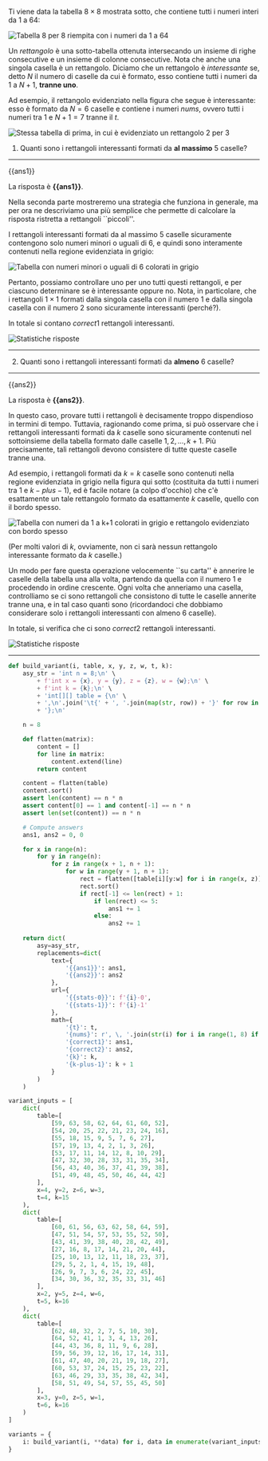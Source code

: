 Ti viene data la tabella $8 \times 8$ mostrata sotto, che contiene tutti i numeri interi da $1$ a $64$:

![Tabella 8 per 8 riempita con i numeri da 1 a 64](table.asy)

Un _rettangolo_ è una sotto-tabella ottenuta intersecando un insieme di righe consecutive e un insieme di colonne consecutive. Nota che anche una singola casella è un rettangolo. Diciamo che un rettangolo è _interessante_ se, detto $N$ il numero di caselle da cui è formato, esso contiene tutti i numeri da $1$ a $N + 1$, **tranne uno**.

Ad esempio, il rettangolo evidenziato nella figura che segue è interessante: esso è formato da $N = 6$ caselle e contiene i numeri ${nums}$, ovvero tutti i numeri tra $1$ e $N + 1 = 7$ tranne il ${t}$.

![Stessa tabella di prima, in cui è evidenziato un rettangolo 2 per 3](highlighted-rectangle.asy)

1. Quanti sono i rettangoli interessanti formati da **al massimo** $5$ caselle?

---

{{ans1}}

La risposta è **{{ans1}}**.

Nella seconda parte mostreremo una strategia che funziona in generale, ma per ora ne descriviamo una più semplice che permette di calcolare la risposta ristretta a rettangoli ``piccoli''.

I rettangoli interessanti formati da al massimo $5$ caselle sicuramente contengono solo numeri minori o uguali di $6$, e quindi sono interamente contenuti nella regione evidenziata in grigio:

![Tabella con numeri minori o uguali di 6 colorati in grigio](highlighted-small.asy)

Pertanto, possiamo controllare uno per uno tutti questi rettangoli, e per ciascuno determinare se è interessante oppure no.
Nota, in particolare, che i rettangoli $1 \times 1$ formati dalla singola casella con il numero $1$ e dalla singola casella con il numero $2$ sono sicuramente interessanti (perché?).

In totale si contano ${correct1}$ rettangoli interessanti.

![Statistiche risposte]({{stats-0}}.svg)

---

2. Quanti sono i rettangoli interessanti formati da **almeno** $6$ caselle?

---

{{ans2}}

La risposta è **{{ans2}}**.

In questo caso, provare tutti i rettangoli è decisamente troppo dispendioso in termini di tempo.
Tuttavia, ragionando come prima, si può osservare che i rettangoli interessanti formati da $k$ caselle sono sicuramente contenuti nel sottoinsieme della tabella formato dalle caselle $1, \, 2, \, \dots, \, k + 1$.
Più precisamente, tali rettangoli devono consistere di tutte queste caselle tranne una.

Ad esempio, i rettangoli formati da $k = {k}$ caselle sono contenuti nella regione evidenziata in grigio nella figura qui sotto (costituita da tutti i numeri tra $1$ e ${k-plus-1}$), ed è facile notare (a colpo d'occhio) che c'è esattamente un tale rettangolo formato da esattamente ${k}$ caselle, quello con il bordo spesso.

![Tabella con numeri da 1 a k+1 colorati in grigio e rettangolo evidenziato con bordo spesso](highlighted-big.svg)

(Per molti valori di $k$, ovviamente, non ci sarà nessun rettangolo interessante formato da $k$ caselle.)

Un modo per fare questa operazione velocemente ``su carta'' è annerire le caselle della tabella una alla volta, partendo da quella con il numero $1$ e procedendo in ordine crescente.
Ogni volta che anneriamo una casella, controlliamo se ci sono rettangoli che consistono di tutte le caselle annerite tranne una, e in tal caso quanti sono (ricordandoci che dobbiamo considerare solo i rettangoli interessanti con almeno $6$ caselle).

In totale, si verifica che ci sono ${correct2}$ rettangoli interessanti.

![Statistiche risposte]({{stats-1}}.svg)

---

```py variants
def build_variant(i, table, x, y, z, w, t, k):
    asy_str = 'int n = 8;\n' \
        + f'int x = {x}, y = {y}, z = {z}, w = {w};\n' \
        + f'int k = {k};\n' \
        + 'int[][] table = {\n' \
        + ',\n'.join('\t{' + ', '.join(map(str, row)) + '}' for row in table) \
        + '};\n'

    n = 8

    def flatten(matrix):
        content = []
        for line in matrix:
            content.extend(line)
        return content

    content = flatten(table)
    content.sort()
    assert len(content) == n * n
    assert content[0] == 1 and content[-1] == n * n
    assert len(set(content)) == n * n

    # Compute answers
    ans1, ans2 = 0, 0

    for x in range(n):
        for y in range(n):
            for z in range(x + 1, n + 1):
                for w in range(y + 1, n + 1):
                    rect = flatten([table[i][y:w] for i in range(x, z)])
                    rect.sort()
                    if rect[-1] <= len(rect) + 1:
                        if len(rect) <= 5:
                            ans1 += 1
                        else:
                            ans2 += 1
    
    return dict(
        asy=asy_str,
        replacements=dict(
            text={
                '{{ans1}}': ans1,
                '{{ans2}}': ans2
            },
            url={
                '{{stats-0}}': f'{i}-0',
                '{{stats-1}}': f'{i}-1'
            },
            math={
                '{t}': t,
                '{nums}': r', \, '.join(str(i) for i in range(1, 8) if i != t),
                '{correct1}': ans1,
                '{correct2}': ans2,
                '{k}': k,
                '{k-plus-1}': k + 1
            }
        )
    )

variant_inputs = [
    dict(
        table=[
            [59, 63, 58, 62, 64, 61, 60, 52],
            [54, 20, 25, 22, 21, 23, 24, 16],
            [55, 18, 15, 9, 5, 7, 6, 27],
            [57, 19, 13, 4, 2, 1, 3, 26],
            [53, 17, 11, 14, 12, 8, 10, 29],
            [47, 32, 30, 28, 33, 31, 35, 34],
            [56, 43, 40, 36, 37, 41, 39, 38],
            [51, 49, 48, 45, 50, 46, 44, 42]
        ],
        x=4, y=2, z=6, w=3,
        t=4, k=15
    ),
    dict(
        table=[
            [60, 61, 56, 63, 62, 58, 64, 59],
            [47, 51, 54, 57, 53, 55, 52, 50],
            [43, 41, 39, 38, 40, 28, 42, 49],
            [27, 16, 8, 17, 14, 21, 20, 44],
            [25, 10, 13, 12, 11, 18, 23, 37],
            [29, 5, 2, 1, 4, 15, 19, 48],
            [26, 9, 7, 3, 6, 24, 22, 45],
            [34, 30, 36, 32, 35, 33, 31, 46]
        ],
        x=2, y=5, z=4, w=6,
        t=5, k=16
    ),
    dict(
        table=[
            [62, 48, 32, 2, 7, 5, 10, 30],
            [64, 52, 41, 1, 3, 4, 13, 26],
            [44, 43, 36, 8, 11, 9, 6, 28],
            [59, 56, 39, 12, 16, 17, 14, 31],
            [61, 47, 40, 20, 21, 19, 18, 27],
            [60, 53, 37, 24, 15, 25, 23, 22],
            [63, 46, 29, 33, 35, 38, 42, 34],
            [58, 51, 49, 54, 57, 55, 45, 50]
        ],
        x=3, y=0, z=5, w=1,
        t=6, k=16
    )
]

variants = {
    i: build_variant(i, **data) for i, data in enumerate(variant_inputs)
}
```